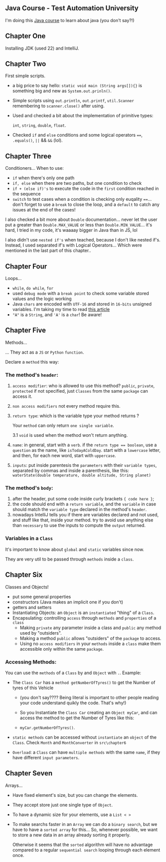 ## Java Course - Test Automation University

I'm doing this [Java course](https://testautomationu.applitools.com/java-programming-course/) to learn about java (you don't say?!)

## Chapter One

Installing JDK (used 22) and IntelliJ.

## Chapter Two

First simple scripts.

- a big price to say hello: `static void main (String args[]){}` is something big and new as `System.out.prinln()`.
- Simple scripts using `out.println`, `out.printf`, `util.Scanner`
  remembering to `scanner.close()` after using.

- Used and checked a bit about the implementation of primitive types:

  `int`, `string`, `double`, `float`.

- Checked `if` and `else` conditions and some logical operators
  `==`, `.equals()`, `||` && `&&` (lol).

## Chapter Three
Conditioners... When to use:
- `if` when there's only one path
- `if, else` when there are two paths, but one condition to check
- `if + (else if)'s` to execute the code in the `first` condition reached in the sequence
- `switch` to test cases when a condition is checking only euqality `==`... don't forget to use a `break` to close the loop, and a `default` to catch any issues at the end of the cases!

I also checked a bit more about `Double` documentation... never let the user put a  greater than `Double.MAX_VALUE` or less than `Double.MIN_VALUE`... it's hard, I tried in my code, it's waaaay bigger in Java than in JS, lol

I also didn't use `nested if's` when teached, because I don't like nested if's. Instead, I used separated if's with Logical Operators...
Which were mentioned in the last part of this chapter..

## Chapter Four
Loops...
- `while`, `do while`, `for`
- used `debug mode` with a `break point` to check some variable stored values and the logic working
- Java `chars` are encoded with `UTF-16` and stored in `16-bits` unsigned variables.
  I'm taking my time to read [this article](https://www.baeldung.com/java-char-encoding)
- `"A"` is a `String`, and `'A'` is a `char`! Be aware!

## Chapter Five
Methods... 

... They act as a `JS` or `Python` `function`.

Declare a `method` this way:

### The method's `header`:
1. `access modifier`: who is allowed to use this method? `public`, `private`, `protected` 
   if not specified, just `Classes` from the same `package` can access it.

2. `non access modifiers` not every method require this.
3. `return type`: which is the variable type your method returns ?
     
   Your `method` can only return `one single variable`.

    3.1  `void` is used when the method won't return anything.


4. `name`: in general, start with a `verb`. if the `return type == boolean`, use a `question` as the name, like `isTodayAColdDay`.
start with a `lowercase` letter, and then, for each new word, start with `uppercase`.
5. `inputs`: put inside parentesis the `parameters` with their `variable types`, separated by commas and inside a parenthesis, like this: `waterState(double temperature, double altitude, String planet)`

### The method's `body`:
1. after the header, put some code inside curly brackets `{ code here }`;
2. the code should end with a `return variable`, and the `variable` in case should match the `variable type` declared in the method's `header`.
3. nowadays IntelliJ tells you if there are variables declared and not used, and stuff like that, inside your method.
   try to avoid use anything else than `necessary` to use the inputs to compute the `output` returned.

### Variables in a `Class`
It's important to know about `global` and `static` variables since now.

They are very util to be passed through `methods` inside a `class`.

## Chapter Six
Classes and Objects!

- put some general properties
- constructors (Java makes an implicit one if you don't)
- getters and setters
- Instantiating Objects: an `Object` is an `instantiated` "thing" of a `Class`.
- Encapsulating: controlling `access` through `methods` and `properties` of a `class`
  - Making `private` any parameter inside a class and `public` any method used by "outsiders".
  - Making a method `public` allows "outsiders" of the `package` to access.
  - Using no `access modifiers` in your `methods` inside a `class` make them accessible only within the same `package`.

### Accessing Methods:

You can use the `methods` of a `Class` by and `Object` with `.`.
Example:

- The `Class Car` has a `method getNumberOfTyres()` to get the Number of tyres of this Vehicle
  
  - (you don't say???? Being literal is important to other people reading your code understand quikly the code. That's why!)
  
  -  So you Instantiate the `Class Car` creating an `Object myCar`, and can access the method to get the Number of Tyres like this:
  - `myCar.getNumberOfTyres()`.


- `static methods` can be accessed without `instantiate` an `object` of the `Class`. Check `Month` and `MonthConverter` in `src\chapter6`


- `Overload`: a `Class` can have `multiple methods` with the same `name`, if they have different `input parameters`.


## Chapter Seven
Arrays...
- Have fixed element's size, but you can change the elements.
- They accept store just one single type of `Object`.
- To have a dynamic size for your elements, use a `List < >`
- To make searchs faster in an `Array` we can do a `binary search`, but we have to have a `sorted array` for this... So, whenever possible, we want to store a new data in an array already sorting it properly.
  
  Otherwise it seems that the `sorted` algorithm will have no advantage compared to a regular `sequential search` looping through each element once.
